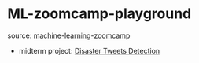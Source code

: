 # ML-zoomcamp-playground

source: [machine-learning-zoomcamp](https://github.com/DataTalksClub/machine-learning-zoomcamp)

- midterm project: [Disaster Tweets Detection](https://github.com/shayansm2/kaggle_playground/tree/main/nlp-getting-started)
